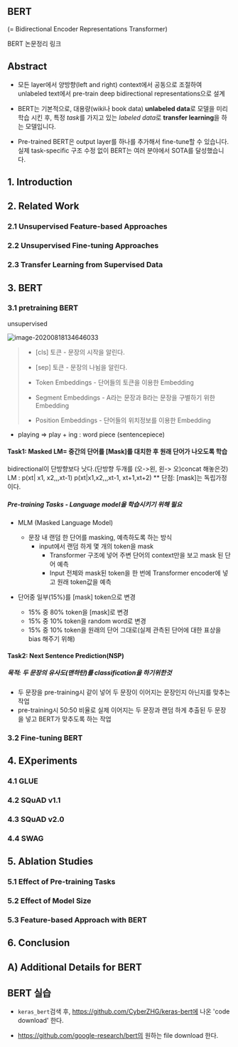 ## BERT

(= Bidirectional Encoder Representations Transformer)



BERT 논문정리 링크

[한글정리]: https://mino-park7.github.io/nlp/2018/12/12/bert-%EB%85%BC%EB%AC%B8%EC%A0%95%EB%A6%AC/?fbclid=IwAR3S-8iLWEVG6FGUVxoYdwQyA-zG0G




## Abstract

* 모든 layer에서 양방향(left and right) context에서 공동으로 조절하여 unlabeled text에서 pre-train deep bidirectional representations으로 설계

* BERT는 기본적으로, 대용량(wiki나 book data) **unlabeled data**로 모델을 미리 학습 시킨 후, 특정 *task*를 가지고 있는 *labeled data*로 **transfer learning**을 하는 모델입니다.
*  Pre-trained BERT은 output layer를 하나를 추가해서 fine-tune할 수 있습니다. 실제 task-specific 구조 수정 없이 BERT는 여러 분야에서 SOTA를 달성했습니다.

## 1. Introduction

## 2. Related Work
### 2.1 Unsupervised Feature-based Approaches
### 2.2 Unsupervised Fine-tuning Approaches
### 2.3 Transfer Learning from Supervised Data

## 3. BERT

### 3.1 pretraining BERT
unsupervised


![image-20200818134646033](C:%5CUsers%5Cstudent%5CAppData%5CRoaming%5CTypora%5Ctypora-user-images%5Cimage-20200818134646033.png)

> 	* [cls] 토큰 - 문장의 시작을 알린다.
>	
> 	* [sep] 토큰 - 문장의 나뉨을 알린다.
>	
> 	* Token Embeddings   - 단어들의 토큰을 이용한 Embedding
>	
> 	* Segment Embeddings - A라는 문장과 B라는 문장을 구별하기 위한 Embedding
>	
> 	* Position Embeddings - 단어들의 위치정보를 이용한 Embedding

* playing => play + ing : word piece (sentencepiece)



#### Task1: Masked LM= 중간의 단어를 [Mask]를 대치한 후 원래 단어가 나오도록 학습 
bidirectional이 단방향보다 낫다.(단방향 두개를 (오->왼, 왼-> 오)concat 해놓은것)
LM : p(xt| x1, x2,,,xt-1)
		p(xt|x1,x2,,,xt-1, xt+1,xt+2)
	** 단점:  [mask]는 독립가정이다.

##### Pre-training Tasks - Language model을 학습시키기 위해 필요

* MLM (Masked Language Model)
	* 문장 내 랜덤 한 단어를 masking, 예측하도록 하는 방식
        * input에서 랜덤 하게 몇 개의 token을 mask
            * Transformer 구조에 넣어 주변 단어의 context만을 보고 mask 된 단어 예측
            * Input 전체와 mask된 token을 한 번에 Transformer encoder에 넣고 원래 token값을 예측
    

* 단어중 일부(15%)를 [mask] token으로 변경

  - 15% 중 80% token을 [mask]로 변경
  - 15% 중 10% token을 random word로 변경
  - 15% 중 10% token을 원래의 단어 그대로(실제 관측된 단어에 대한 표상을 bias 해주기 위해)



#### Task2: Next Sentence Prediction(NSP)

##### 목적: 두 문장의 유사도(맨하탄)를 classification을 하기위한것

- 두 문장을 pre-training시 같이 넣어 두 문장이 이어지는 문장인지 아닌지를 맞추는 작업
- pre-training시 50:50 비율로 실제 이어지는 두 문장과 랜덤 하게 추출된 두 문장을 넣고 BERT가 맞추도록 하는 작업


### 3.2 Fine-tuning BERT




## 4. EXperiments

### 4.1 GLUE
### 4.2 SQuAD v1.1
### 4.3 SQuAD v2.0
### 4.4 SWAG

## 5. Ablation Studies
### 5.1 Effect of Pre-training Tasks
### 5.2 Effect of Model Size
### 5.3 Feature-based Approach with BERT

## 6. Conclusion



## A) Additional Details for BERT





## BERT 실습

* `keras_bert`검색 후,  https://github.com/CyberZHG/keras-bert에 나온 'code download' 한다.

* https://github.com/google-research/bert의 원하는 file download 한다.















































































